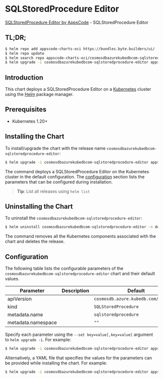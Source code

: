 # SQLStoredProcedure Editor

[SQLStoredProcedure Editor by AppsCode](https://byte.builders) - SQLStoredProcedure Editor

## TL;DR;

```bash
$ helm repo add appscode-charts-oci https://bundles.byte.builders/ui/
$ helm repo update
$ helm search repo appscode-charts-oci/cosmosdbazurekubedbcom-sqlstoredprocedure-editor --version=v0.4.21
$ helm upgrade -i cosmosdbazurekubedbcom-sqlstoredprocedure-editor appscode-charts-oci/cosmosdbazurekubedbcom-sqlstoredprocedure-editor -n default --create-namespace --version=v0.4.21
```

## Introduction

This chart deploys a SQLStoredProcedure Editor on a [Kubernetes](http://kubernetes.io) cluster using the [Helm](https://helm.sh) package manager.

## Prerequisites

- Kubernetes 1.20+

## Installing the Chart

To install/upgrade the chart with the release name `cosmosdbazurekubedbcom-sqlstoredprocedure-editor`:

```bash
$ helm upgrade -i cosmosdbazurekubedbcom-sqlstoredprocedure-editor appscode-charts-oci/cosmosdbazurekubedbcom-sqlstoredprocedure-editor -n default --create-namespace --version=v0.4.21
```

The command deploys a SQLStoredProcedure Editor on the Kubernetes cluster in the default configuration. The [configuration](#configuration) section lists the parameters that can be configured during installation.

> **Tip**: List all releases using `helm list`

## Uninstalling the Chart

To uninstall the `cosmosdbazurekubedbcom-sqlstoredprocedure-editor`:

```bash
$ helm uninstall cosmosdbazurekubedbcom-sqlstoredprocedure-editor -n default
```

The command removes all the Kubernetes components associated with the chart and deletes the release.

## Configuration

The following table lists the configurable parameters of the `cosmosdbazurekubedbcom-sqlstoredprocedure-editor` chart and their default values.

|     Parameter      | Description |                     Default                     |
|--------------------|-------------|-------------------------------------------------|
| apiVersion         |             | <code>cosmosdb.azure.kubedb.com/v1alpha1</code> |
| kind               |             | <code>SQLStoredProcedure</code>                 |
| metadata.name      |             | <code>sqlstoredprocedure</code>                 |
| metadata.namespace |             | <code>""</code>                                 |


Specify each parameter using the `--set key=value[,key=value]` argument to `helm upgrade -i`. For example:

```bash
$ helm upgrade -i cosmosdbazurekubedbcom-sqlstoredprocedure-editor appscode-charts-oci/cosmosdbazurekubedbcom-sqlstoredprocedure-editor -n default --create-namespace --version=v0.4.21 --set apiVersion=cosmosdb.azure.kubedb.com/v1alpha1
```

Alternatively, a YAML file that specifies the values for the parameters can be provided while
installing the chart. For example:

```bash
$ helm upgrade -i cosmosdbazurekubedbcom-sqlstoredprocedure-editor appscode-charts-oci/cosmosdbazurekubedbcom-sqlstoredprocedure-editor -n default --create-namespace --version=v0.4.21 --values values.yaml
```
